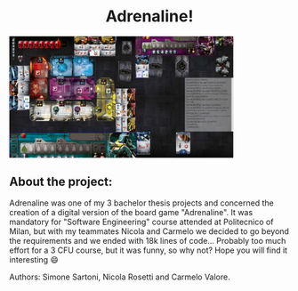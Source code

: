 <h1 align="center">Adrenaline!</h1>

<img src=https://github.com/SimoneSartoni/SoftwareEngineering/blob/master/readme/Gameplay.PNG width="80%" align="center"></p>


## About the project:

Adrenaline was one of my 3 bachelor thesis projects and concerned the creation of a digital version of the board game "Adrenaline". 
It was mandatory for "Software Engineering" course attended at Politecnico of Milan, but with my teammates Nicola and Carmelo we decided to go beyond the requirements and we ended with 18k lines of code... Probably too much effort for a 3 CFU course, but it was funny, so why not?
Hope you will find it interesting :smile:

Authors: Simone Sartoni, Nicola Rosetti and Carmelo Valore.
